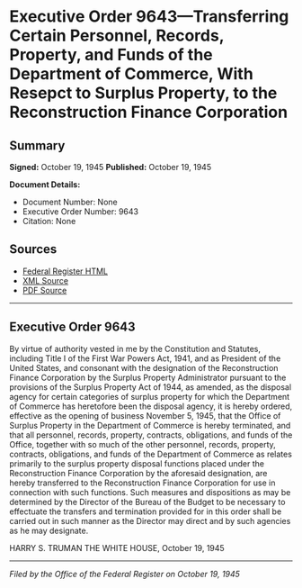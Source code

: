 # Executive Order 9643—Transferring Certain Personnel, Records, Property, and Funds of the Department of Commerce, With Resepct to Surplus Property, to the Reconstruction Finance Corporation

## Summary

**Signed:** October 19, 1945
**Published:** October 19, 1945

**Document Details:**
- Document Number: None
- Executive Order Number: 9643
- Citation: None

## Sources
- [Federal Register HTML](https://www.presidency.ucsb.edu/documents/executive-order-9643-transferring-certain-personnel-records-property-and-funds-the)
- [XML Source](None)
- [PDF Source](None)

---

## Executive Order 9643

By virtue of authority vested in me by the Constitution and Statutes, including Title I of the First War Powers Act, 1941, and as President of the United States, and consonant with the designation of the Reconstruction Finance Corporation by the Surplus Property Administrator pursuant to the provisions of the Surplus Property Act of 1944, as amended, as the disposal agency for certain categories of surplus property for which the Department of Commerce has heretofore been the disposal agency, it is hereby ordered, effective as the opening of business November 5, 1945, that the Office of Surplus Property in the Department of Commerce is hereby terminated, and that all personnel, records, property, contracts, obligations, and funds of the Office, together with so much of the other personnel, records, property, contracts, obligations, and funds of the Department of Commerce as relates primarily to the surplus property disposal functions placed under the Reconstruction Finance Corporation by the aforesaid designation, are hereby transferred to the Reconstruction Finance Corporation for use in connection with such functions. Such measures and dispositions as may be determined by the Director of the Bureau of the Budget to be necessary to effectuate the transfers and termination provided for in this order shall be carried out in such manner as the Director may direct and by such agencies as he may designate.

HARRY S. TRUMAN
THE WHITE HOUSE,
October 19, 1945

---

*Filed by the Office of the Federal Register on October 19, 1945*
